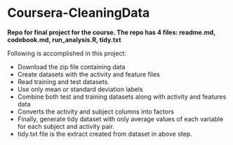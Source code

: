 # Coursera-CleaningData

**Repo for final project for the course. The repo has 4 files: readme.md, codebook.md, run_analysis.R, tidy.txt**

Following is accomplished in this project:

* Download the zip file containing data
* Create datasets with the activity and feature files
* Read training and test datasets.
* Use only mean or standard deviation labels
* Combine both test and training datasets along with activity and features data
* Converts the activity and subject columns into factors
* Finally, generate tidy dataset with only average values of each variable for each subject and activity pair.
* tidy.txt file is the extract created from dataset in above step.
